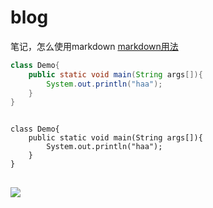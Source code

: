 blog
====
笔记，怎么使用markdown
[markdown用法](http://wowubuntu.com/markdown/ "Title") 

```java
class Demo{
    public static void main(String args[]){
        System.out.println("haa");
    }
}
```
<pre><code>
class Demo{
    public static void main(String args[]){
        System.out.println("haa");
    }
}
</code>
</pre>
<img src="http://www.iteye.com/upload/logo/user/779445/d1c08d0f-16ed-375b-882f-e5364066058a.jpg?1355498187"></img>
